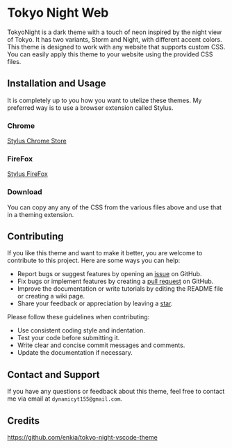 # Tokyo Night Web

TokyoNight is a dark theme with a touch of neon inspired by the night view of Tokyo. It has two variants, Storm and Night, with different accent colors. This theme is designed to work with any website that supports custom CSS. You can easily apply this theme to your website using the provided CSS files.

## Installation and Usage
It is completely up to you how you want to utelize these themes. My preferred way is to use a browser extension called Stylus. 

### Chrome
[Stylus Chrome Store](https://chrome.google.com/webstore/detail/stylus/clngdbkpkpeebahjckkjfobafhncgmne)

### FireFox
[Stylus FireFox](https://addons.mozilla.org/en-US/firefox/addon/styl-us/)

### Download
You can copy any any of the CSS from the various files above and use that in a theming extension.

## Contributing

If you like this theme and want to make it better, you are welcome to contribute to this project. Here are some ways you can help:

- Report bugs or suggest features by opening an [issue](https://github.com/Dynamic155/TokyoNight/issues) on GitHub.
- Fix bugs or implement features by creating a [pull request](https://github.com/Dynamic155/TokyoNight/pulls) on GitHub.
- Improve the documentation or write tutorials by editing the README file or creating a wiki page.
- Share your feedback or appreciation by leaving a [star](https://github.com/Dynamic155/TokyoNight/stargazers).

Please follow these guidelines when contributing:

- Use consistent coding style and indentation.
- Test your code before submitting it.
- Write clear and concise commit messages and comments.
- Update the documentation if necessary.

## Contact and Support

If you have any questions or feedback about this theme, feel free to contact me via email at `dynamicyt155@gmail.com`. 

## Credits
https://github.com/enkia/tokyo-night-vscode-theme
